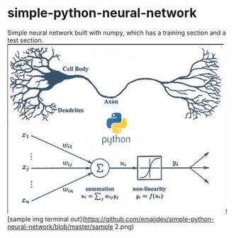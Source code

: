 # simple-python-neural-network
Simple neural network built with numpy, which has a training section and a test section.
![sampleimg](https://github.com/emajidev/simple-python-neural-network/blob/master/sample.png)
![sample img terminal out](https://github.com/emajidev/simple-python-neural-network/blob/master/sample 2.png)
